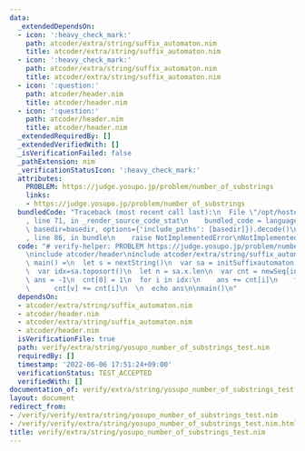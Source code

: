 ```yaml
---
data:
  _extendedDependsOn:
  - icon: ':heavy_check_mark:'
    path: atcoder/extra/string/suffix_automaton.nim
    title: atcoder/extra/string/suffix_automaton.nim
  - icon: ':heavy_check_mark:'
    path: atcoder/extra/string/suffix_automaton.nim
    title: atcoder/extra/string/suffix_automaton.nim
  - icon: ':question:'
    path: atcoder/header.nim
    title: atcoder/header.nim
  - icon: ':question:'
    path: atcoder/header.nim
    title: atcoder/header.nim
  _extendedRequiredBy: []
  _extendedVerifiedWith: []
  _isVerificationFailed: false
  _pathExtension: nim
  _verificationStatusIcon: ':heavy_check_mark:'
  attributes:
    PROBLEM: https://judge.yosupo.jp/problem/number_of_substrings
    links:
    - https://judge.yosupo.jp/problem/number_of_substrings
  bundledCode: "Traceback (most recent call last):\n  File \"/opt/hostedtoolcache/Python/3.10.8/x64/lib/python3.10/site-packages/onlinejudge_verify/documentation/build.py\"\
    , line 71, in _render_source_code_stat\n    bundled_code = language.bundle(stat.path,\
    \ basedir=basedir, options={'include_paths': [basedir]}).decode()\n  File \"/opt/hostedtoolcache/Python/3.10.8/x64/lib/python3.10/site-packages/onlinejudge_verify/languages/nim.py\"\
    , line 86, in bundle\n    raise NotImplementedError\nNotImplementedError\n"
  code: "# verify-helper: PROBLEM https://judge.yosupo.jp/problem/number_of_substrings\n\
    \ninclude atcoder/header\ninclude atcoder/extra/string/suffix_automaton\n\nproc\
    \ main() =\n  let s = nextString()\n  var sa = initSuffixautomaton[char](s)\n\
    \  var idx=sa.toposort()\n  let n = sa.x.len\n  var cnt = newSeq[int](n)\n  var\
    \ ans = -1\n  cnt[0] = 1\n  for i in idx:\n    ans += cnt[i]\n    for k,v in sa[i].to:\n\
    \      cnt[v] += cnt[i]\n  \n  echo ans\n\nmain()\n"
  dependsOn:
  - atcoder/extra/string/suffix_automaton.nim
  - atcoder/header.nim
  - atcoder/extra/string/suffix_automaton.nim
  - atcoder/header.nim
  isVerificationFile: true
  path: verify/extra/string/yosupo_number_of_substrings_test.nim
  requiredBy: []
  timestamp: '2022-06-06 17:51:24+09:00'
  verificationStatus: TEST_ACCEPTED
  verifiedWith: []
documentation_of: verify/extra/string/yosupo_number_of_substrings_test.nim
layout: document
redirect_from:
- /verify/verify/extra/string/yosupo_number_of_substrings_test.nim
- /verify/verify/extra/string/yosupo_number_of_substrings_test.nim.html
title: verify/extra/string/yosupo_number_of_substrings_test.nim
---
```

